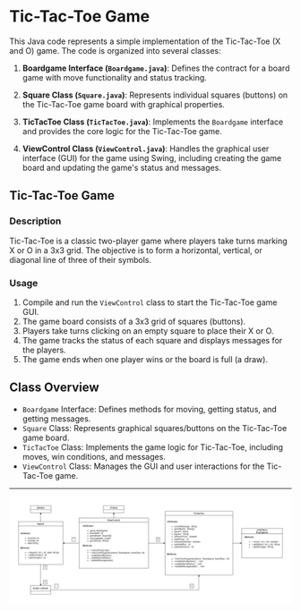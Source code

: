 # Tic-Tac-Toe Game

This Java code represents a simple implementation of the Tic-Tac-Toe (X and O) game. The code is organized into several classes:

1. **Boardgame Interface (`Boardgame.java`)**: Defines the contract for a board game with move functionality and status tracking.

2. **Square Class (`Square.java`)**: Represents individual squares (buttons) on the Tic-Tac-Toe game board with graphical properties.

3. **TicTacToe Class (`TicTacToe.java`)**: Implements the `Boardgame` interface and provides the core logic for the Tic-Tac-Toe game.

4. **ViewControl Class (`ViewControl.java`)**: Handles the graphical user interface (GUI) for the game using Swing, including creating the game board and updating the game's status and messages.

## Tic-Tac-Toe Game

### Description

Tic-Tac-Toe is a classic two-player game where players take turns marking X or O in a 3x3 grid. The objective is to form a horizontal, vertical, or diagonal line of three of their symbols.

### Usage

1. Compile and run the `ViewControl` class to start the Tic-Tac-Toe game GUI.
2. The game board consists of a 3x3 grid of squares (buttons).
3. Players take turns clicking on an empty square to place their X or O.
4. The game tracks the status of each square and displays messages for the players.
5. The game ends when one player wins or the board is full (a draw).

## Class Overview

- `Boardgame` Interface: Defines methods for moving, getting status, and getting messages.
- `Square` Class: Represents graphical squares/buttons on the Tic-Tac-Toe game board.
- `TicTacToe` Class: Implements the game logic for Tic-Tac-Toe, including moves, win conditions, and messages.
- `ViewControl` Class: Manages the GUI and user interactions for the Tic-Tac-Toe game.

---
![TicTacToe_Diagram](TicTacToe_Diagram.jpg)

